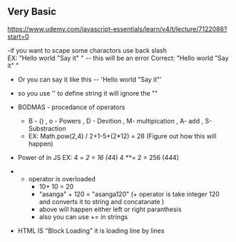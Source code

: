 ## Very Basic

https://www.udemy.com/javascript-essentials/learn/v4/t/lecture/7122086?start=0

-if you want to scape some charactors use back slash \
    EX: "Hello world "Say it" " -- this will be an error
    Correct: "Hello world \"Say it\" "

- Or you can say it like this
    -- 'Hello world "Say it"'

- so you use '' to define string it will ignore the "" 

- BODMAS  - procedance of operators 
    - B - () , o - Powers , D - Devition , M-  multipication , A- add , S- Substraction
    - EX: Math.pow(2,4) / 2+1-5+(2*12) = 28 (Figure out how this will happen)

- Power of in JS 
    EX:  4 *= 2 = 16 (4*4)
         4 **= 2 = 256 (4*4*4)

- + operator is overloaded
    - 10+ 10 = 20
    - "asanga" + 120 = "asanga120"  (+ operator is take integer 120 and converts it to string and concatanate )
    - above will happen either left or right paranthesis
    - also you can use += in strings

- HTML IS "Block Loading"  it is loading line by lines